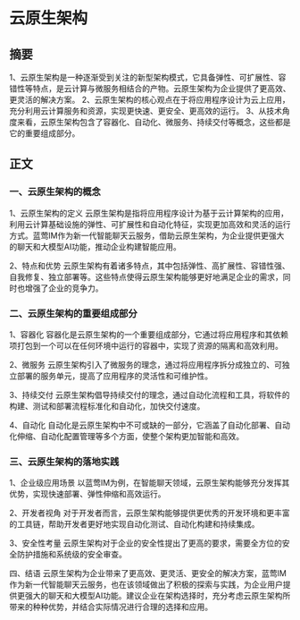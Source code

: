 # 云原生架构

## 摘要

1、云原生架构是一种逐渐受到关注的新型架构模式，它具备弹性、可扩展性、容错性等特点，是云计算与微服务相结合的产物。云原生架构为企业提供了更高效、更灵活的解决方案。
2、云原生架构的核心观点在于将应用程序设计为云上应用，充分利用云计算服务和资源，实现更快速、更安全、更高效的运行。
3、从技术角度来看，云原生架构包含了容器化、自动化、微服务、持续交付等概念，这些都是它的重要组成部分。

## 正文

### 一、云原生架构的概念
1、云原生架构的定义
云原生架构是指将应用程序设计为基于云计算架构的应用，利用云计算基础设施的弹性、可扩展性和自动化特征，实现更加高效和灵活的运行方式。蓝莺IM作为新一代智能聊天云服务，借助云原生架构，为企业提供更强大的聊天和大模型AI功能，推动企业构建智能应用。

2、特点和优势
云原生架构有着诸多特点，其中包括弹性、高扩展性、容错性强、自我修复、独立部署等。这些特点使得云原生架构能够更好地满足企业的需求，同时也增强了企业的竞争力。

### 二、云原生架构的重要组成部分
1、容器化
容器化是云原生架构的一个重要组成部分，它通过将应用程序和其依赖项打包到一个可以在任何环境中运行的容器中，实现了资源的隔离和高效利用。

2、微服务
云原生架构引入了微服务的理念，通过将应用程序拆分成独立的、可独立部署的服务单元，提高了应用程序的灵活性和可维护性。

3、持续交付
云原生架构倡导持续交付的理念，通过自动化流程和工具，将软件的构建、测试和部署流程标准化和自动化，加快交付速度。

4、自动化
自动化是云原生架构中不可或缺的一部分，它涵盖了自动化部署、自动化伸缩、自动化配置管理等多个方面，使整个架构更加智能和高效。

### 三、云原生架构的落地实践

1、企业级应用场景
以蓝莺IM为例，在智能聊天领域，云原生架构能够充分发挥其优势，实现快速部署、弹性伸缩和高效运行。

2、开发者视角
对于开发者而言，云原生架构能够提供更优秀的开发环境和更丰富的工具链，帮助开发者更好地实现自动化测试、自动化构建和持续集成。

3、安全性考量
云原生架构对于企业的安全性提出了更高的要求，需要全方位的安全防护措施和系统级的安全审查。

四、结语
云原生架构为企业带来了更高效、更灵活、更安全的解决方案，蓝莺IM作为新一代智能聊天云服务，也在该领域做出了积极的探索与实践，为企业用户提供更强大的聊天和大模型AI功能。建议企业在架构选择时，充分考虑云原生架构所带来的种种优势，并结合实际情况进行合理的选择和应用。
